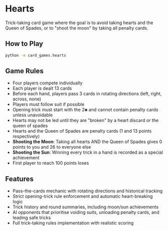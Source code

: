 # Hearts

Trick-taking card game where the goal is to avoid taking hearts and the Queen of Spades, or to "shoot the moon" by taking all penalty cards.

## How to Play

```bash
python -m card_games.hearts
```

## Game Rules

- Four players compete individually
- Each player is dealt 13 cards
- Before each hand, players pass 3 cards in rotating directions (left, right, across, none)
- Players must follow suit if possible
- Opening trick must start with the 2♣ and cannot contain penalty cards unless unavoidable
- Hearts may not be led until they are "broken" by a heart discard or the queen of spades
- Hearts and the Queen of Spades are penalty cards (1 and 13 points respectively)
- **Shooting the Moon**: Taking all hearts AND the Queen of Spades gives 0 points to you and 26 to everyone else
- **Shooting the Sun**: Winning every trick in a hand is recorded as a special achievement
- First player to reach 100 points loses

## Features

- Pass-the-cards mechanic with rotating directions and historical tracking
- Strict opening-trick rule enforcement and automatic heart-breaking logic
- Trick history and round summaries, including moon/sun achievements
- AI opponents that prioritise voiding suits, unloading penalty cards, and leading safe tricks
- Full trick-taking rules implementation with realistic scoring
